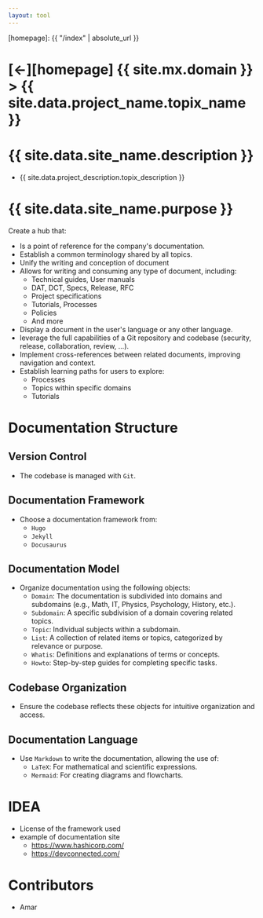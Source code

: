 ```yaml
---
layout: tool
---
```


[//]: #(Reference)
[homepage]: {{ "/index" | absolute_url }}

# [&larr;][homepage] {{ site.mx.domain }} > {{ site.data.project_name.topix_name }}
# {{ site.data.site_name.description }}
- {{ site.data.project_description.topix_description }}

# {{ site.data.site_name.purpose }}
Create a hub that:  

- Is a point of reference for the company's documentation.
- Establish a common terminology shared by all topics.
- Unify the writing and conception of document
- Allows for writing and consuming any type of document, including:
  - Technical guides, User manuals
  - DAT, DCT, Specs, Release, RFC
  - Project specifications
  - Tutorials, Processes
  - Policies
  - And more
- Display a document in the user's language or any other language.
- leverage the full capabilities of a Git repository and codebase (security, release, collaboration, review, ...).
- Implement cross-references between related documents, improving navigation and context.
- Establish learning paths for users to explore:
  - Processes
  - Topics within specific domains
  - Tutorials

# Documentation Structure

## Version Control
- The codebase is managed with `Git`.

## Documentation Framework
- Choose a documentation framework from:
  - `Hugo`
  - `Jekyll`
  - `Docusaurus`

## Documentation Model
- Organize documentation using the following objects:
  - `Domain`:  The documentation is subdivided into domains and subdomains (e.g., Math, IT, Physics, Psychology, History, etc.).
  - `Subdomain`:  A specific subdivision of a domain covering related topics.
  - `Topic`:  Individual subjects within a subdomain.
  - `List`:  A collection of related items or topics, categorized by relevance or purpose.
  - `Whatis`:  Definitions and explanations of terms or concepts.
  - `Howto`:  Step-by-step guides for completing specific tasks.

## Codebase Organization
- Ensure the codebase reflects these objects for intuitive organization and access.

## Documentation Language
- Use `Markdown`  to write the documentation, allowing the use of:
  - `LaTeX`:  For mathematical and scientific expressions.
  - `Mermaid`:  For creating diagrams and flowcharts.

# IDEA
- License of the framework used
- example of documentation site
  - https://www.hashicorp.com/
  - https://devconnected.com/
# Contributors
- Amar
